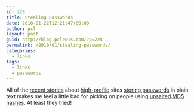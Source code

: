 ```yaml
---
id: 228
title: Stealing Passwords
date: 2010-01-22T12:21:47+00:00
author: pcl
layout: post
guid: http://blog.pclewis.com/?p=228
permalink: /2010/01/stealing-passwords/
categories:
  - links
tags:
  - links
  - passwords
---
```

All of the [recent stories](http://www.darkreading.com/database_security/security/app-security/showArticle.jhtml?articleID=222300588) about [high-profile](http://www.techcrunch.com/2009/12/14/rockyou-hacked/) sites [storing passwords](http://www.darkreading.com/database_security/security/attacks/showArticle.jhtml?articleID=222100081) in plain text makes me feel a little bad for picking on people using [unsalted MD5 hashes](http://blog.pclewis.com/2009/12/sql-injection-and-you/). At least they tried!